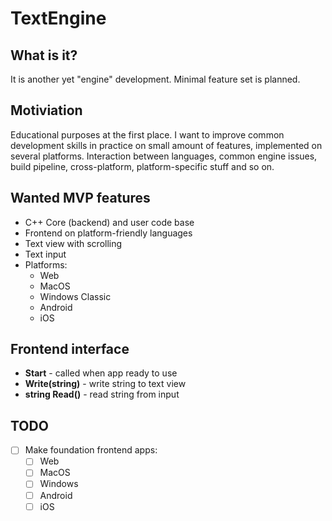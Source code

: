 # TextEngine

## What is it?

It is another yet "engine" development. Minimal feature set is planned.

## Motiviation

Educational purposes at the first place. I want to improve common development skills in practice on small amount of features, implemented on several platforms. Interaction between languages, common engine issues, build pipeline, cross-platform, platform-specific stuff and so on.

## Wanted MVP features

- C++ Core (backend) and user code base
- Frontend on platform-friendly languages
- Text view with scrolling
- Text input
- Platforms:
   - Web
   - MacOS
   - Windows Classic
   - Android
   - iOS

## Frontend interface

- **Start** - called when app ready to use
- **Write(string)** - write string to text view
- **string Read()** - read string from input

## TODO

- [ ] Make foundation frontend apps:
   - [ ] Web
   - [ ] MacOS
   - [ ] Windows
   - [ ] Android
   - [ ] iOS
